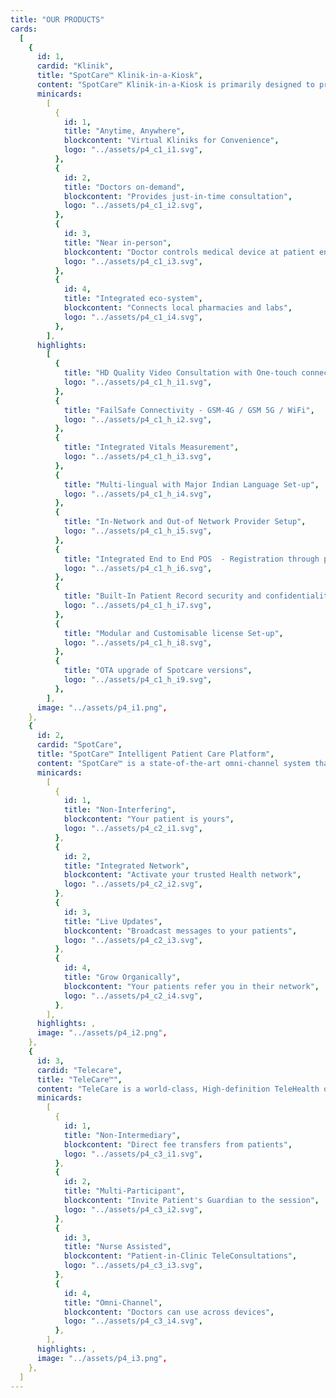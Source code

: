 ```yaml
---
title: "OUR PRODUCTS"
cards:
  [
    {
      id: 1,
      cardid: "Klinik",
      title: "SpotCare™ Klinik-in-a-Kiosk",
      content: "SpotCare™ Klinik-in-a-Kiosk is primarily designed to provide neighbourhood solutions to an enclosed entity. It brings in remote doctor's desk by integrating vitals measuring medical device at the patient end of Kiosk, which is controlled and operated by the doctor remotely",
      minicards:
        [
          {
            id: 1,
            title: "Anytime, Anywhere",
            blockcontent: "Virtual Kliniks for Convenience",
            logo: "../assets/p4_c1_i1.svg",
          },
          {
            id: 2,
            title: "Doctors on-demand",
            blockcontent: "Provides just-in-time consultation",
            logo: "../assets/p4_c1_i2.svg",
          },
          {
            id: 3,
            title: "Near in-person",
            blockcontent: "Doctor controls medical device at patient end",
            logo: "../assets/p4_c1_i3.svg",
          },
          {
            id: 4,
            title: "Integrated eco-system",
            blockcontent: "Connects local pharmacies and labs",
            logo: "../assets/p4_c1_i4.svg",
          },
        ],
      highlights:
        [
          {
            title: "HD Quality Video Consultation with One-touch connect",
            logo: "../assets/p4_c1_h_i1.svg",
          },
          {
            title: "FailSafe Connectivity - GSM-4G / GSM 5G / WiFi",
            logo: "../assets/p4_c1_h_i2.svg",
          },
          {
            title: "Integrated Vitals Measurement",
            logo: "../assets/p4_c1_h_i3.svg",
          },
          {
            title: "Multi-lingual with Major Indian Language Set-up",
            logo: "../assets/p4_c1_h_i4.svg",
          },
          {
            title: "In-Network and Out-of Network Provider Setup",
            logo: "../assets/p4_c1_h_i5.svg",
          },
          {
            title: "Integrated End to End POS  - Registration through payment gateway",
            logo: "../assets/p4_c1_h_i6.svg",
          },
          {
            title: "Built-In Patient Record security and confidentiality",
            logo: "../assets/p4_c1_h_i7.svg",
          },
          {
            title: "Modular and Customisable license Set-up",
            logo: "../assets/p4_c1_h_i8.svg",
          },
          {
            title: "OTA upgrade of Spotcare versions",
            logo: "../assets/p4_c1_h_i9.svg",
          },
        ],
      image: "../assets/p4_i1.png",
    },
    {
      id: 2,
      cardid: "SpotCare",
      title: "SpotCare™ Intelligent Patient Care Platform",
      content: "SpotCare™ is a state-of-the-art omni-channel system that allows doctors to keep electronic medical records  in a safe and secure way. SpotCare™ Doctor and SpotCare Patient Apps work together seamlessly to bring in convenience and quality to every doctor's consultation.",
      minicards:
        [
          {
            id: 1,
            title: "Non-Interfering",
            blockcontent: "Your patient is yours",
            logo: "../assets/p4_c2_i1.svg",
          },
          {
            id: 2,
            title: "Integrated Network",
            blockcontent: "Activate your trusted Health network",
            logo: "../assets/p4_c2_i2.svg",
          },
          {
            id: 3,
            title: "Live Updates",
            blockcontent: "Broadcast messages to your patients",
            logo: "../assets/p4_c2_i3.svg",
          },
          {
            id: 4,
            title: "Grow Organically",
            blockcontent: "Your patients refer you in their network",
            logo: "../assets/p4_c2_i4.svg",
          },
        ],
      highlights: ,
      image: "../assets/p4_i2.png",
    },
    {
      id: 3,
      cardid: "Telecare",
      title: "TeleCare™",
      content: "TeleCare is a world-class, High-definition TeleHealth offering from Klinik Everywhere. It enables doctors to provide high-quality, real-time teleconsultation to their patients while working on their EMR. TeleCare provides flexibility in consultation timing. It also allows doctors and patients to consult without fear of time-out.",
      minicards:
        [
          {
            id: 1,
            title: "Non-Intermediary",
            blockcontent: "Direct fee transfers from patients",
            logo: "../assets/p4_c3_i1.svg",
          },
          {
            id: 2,
            title: "Multi-Participant",
            blockcontent: "Invite Patient's Guardian to the session",
            logo: "../assets/p4_c3_i2.svg",
          },
          {
            id: 3,
            title: "Nurse Assisted",
            blockcontent: "Patient-in-Clinic TeleConsultations",
            logo: "../assets/p4_c3_i3.svg",
          },
          {
            id: 4,
            title: "Omni-Channel",
            blockcontent: "Doctors can use across devices",
            logo: "../assets/p4_c3_i4.svg",
          },
        ],
      highlights: ,
      image: "../assets/p4_i3.png",
    },
  ]
---
```

